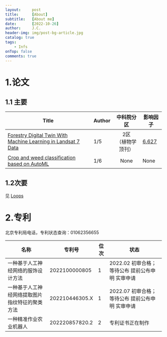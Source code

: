 ```yaml
---
layout:     post
title:      [About]
subtitle:   [About me]
date:       [2022-10-26]
author:     J.C.
header-img: img/post-bg-article.jpg
catalog: true
tags:
    - Infs
onTop: false
comments: true
---
```


# 1.论文

## 1.1 主要

Title | Author | 中科院分区 | 影响因子
---|---|:---:|---
[Forestry Digital Twin With Machine Learning in Landsat 7 Data](https://www.frontiersin.org/articles/10.3389/fpls.2022.916900/full) | 1/5 |2区<br />（植物学顶刊）|[6.627](http://www.letpub.com.cn/index.php?journalid=9448&page=journalapp&view=detail)
[Crop and weed classification based on AutoML](http://www.aimspress.com/article/doi/10.3934/aci.2021003) | 1/6 | None| None

## 1.2次要
见 [Loops](https://loop.frontiersin.org/people/1605134/publications)


# 2.专利

北京专利局电话，专利状态查询：01062356655

名称|专利号|位次|状态
---|---|---|---
一种基于人工神经网络的服饰设计方法 | 2022100000805 | 1 |2022.02 初审合格； 等待公布 提前公布申明 实审申请
一种基于人工神经网络提取图片指纹特征的聚类方法 | 202210446305.X | 1 | 2022.07 初审合格； 等待公布 提前公布申明 实审申请
一种精准作业农业机器人 | 202220857820.2 |  2 |专利证书正在制作
